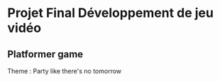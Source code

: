 # Projet Final Développement de jeu vidéo
## Platformer game 
Theme : Party like there's no tomorrow
